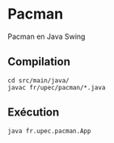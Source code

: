 # Pacman

Pacman en Java Swing

## Compilation

    cd src/main/java/
    javac fr/upec/pacman/*.java

## Exécution

    java fr.upec.pacman.App
